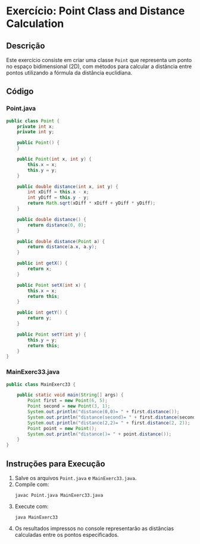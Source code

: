 # Exercício: Point Class and Distance Calculation

## Descrição

Este exercício consiste em criar uma classe `Point` que representa um ponto no espaço bidimensional (2D), com métodos para calcular a distância entre pontos utilizando a fórmula da distância euclidiana.

## Código

### Point.java

```java
public class Point {
    private int x;
    private int y;

    public Point() {
    }

    public Point(int x, int y) {
        this.x = x;
        this.y = y;
    }

    public double distance(int x, int y) {
        int xDiff = this.x - x;
        int yDiff = this.y - y;
        return Math.sqrt(xDiff * xDiff + yDiff * yDiff);
    }

    public double distance() {
        return distance(0, 0);
    }

    public double distance(Point a) {
        return distance(a.x, a.y);
    }

    public int getX() {
        return x;
    }

    public Point setX(int x) {
        this.x = x;
        return this;
    }

    public int getY() {
        return y;
    }

    public Point setY(int y) {
        this.y = y;
        return this;
    }
}
```

### MainExerc33.java

```java
public class MainExerc33 {

    public static void main(String[] args) {
        Point first = new Point(6, 5);
        Point second = new Point(3, 1);
        System.out.println("distance(0,0)= " + first.distance());
        System.out.println("distance(second)= " + first.distance(second));
        System.out.println("distance(2,2)= " + first.distance(2, 2));
        Point point = new Point();
        System.out.println("distance()= " + point.distance());
    }
}
```

## Instruções para Execução

1. Salve os arquivos `Point.java` e `MainExerc33.java`.
2. Compile com:
   ```
   javac Point.java MainExerc33.java
   ```
3. Execute com:
   ```
   java MainExerc33
   ```
4. Os resultados impressos no console representarão as distâncias calculadas entre os pontos especificados.